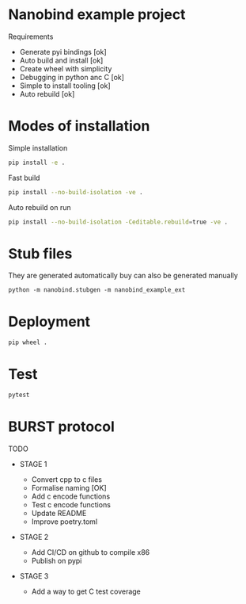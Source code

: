 # Nanobind example project

Requirements
* Generate pyi bindings [ok]
* Auto build and install [ok]
* Create wheel with simplicity 
* Debugging in python anc C [ok]
* Simple to install tooling [ok]
* Auto rebuild [ok]



# Modes of installation

Simple installation
```sh
pip install -e .
```

Fast build
```sh
pip install --no-build-isolation -ve .
```

Auto rebuild on run
```sh
pip install --no-build-isolation -Ceditable.rebuild=true -ve .
```


# Stub files
They are generated automatically buy can also be generated manually
```
python -m nanobind.stubgen -m nanobind_example_ext
```

# Deployment
```
pip wheel .
```
# Test

```sh
pytest
```

# BURST protocol
TODO
* STAGE 1
    * Convert cpp to c files
    * Formalise naming [OK]
    * Add c encode functions
    * Test c encode functions
    * Update README
    * Improve poetry.toml


* STAGE 2
    * Add CI/CD on github to compile x86
    * Publish on pypi
* STAGE 3
    * Add a way to get C test coverage




